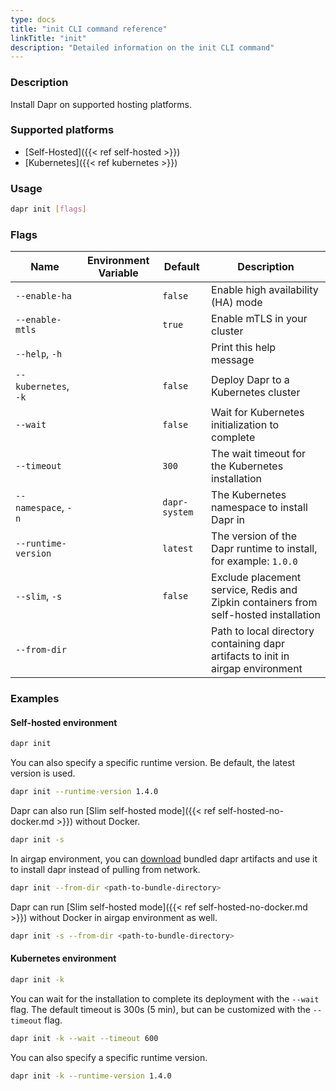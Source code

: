 ```yaml
---
type: docs
title: "init CLI command reference"
linkTitle: "init"
description: "Detailed information on the init CLI command"
---
```


### Description

Install Dapr on supported hosting platforms.

### Supported platforms

- [Self-Hosted]({{< ref self-hosted >}})
- [Kubernetes]({{< ref kubernetes >}})

### Usage

```bash
dapr init [flags]
```

### Flags

| Name                 | Environment Variable | Default       | Description                                                                          |
| -------------------- | -------------------- | ------------- | ------------------------------------------------------------------------------------ |
| `--enable-ha`        |                      | `false`       | Enable high availability (HA) mode                                                   |
| `--enable-mtls`      |                      | `true`        | Enable mTLS in your cluster                                                          |
| `--help`, `-h`       |                      |               | Print this help message                                                              |
| `--kubernetes`, `-k` |                      | `false`       | Deploy Dapr to a Kubernetes cluster                                                  |
| `--wait`             |                      | `false`       | Wait for Kubernetes initialization to complete                                       |
| `--timeout`          |                      | `300`         | The wait timeout for the Kubernetes installation                                     |
| `--namespace`, `-n`  |                      | `dapr-system` | The Kubernetes namespace to install Dapr in                                          |
| `--runtime-version`  |                      | `latest`      | The version of the Dapr runtime to install, for example: `1.0.0`                     |
| `--slim`, `-s`       |                      | `false`       | Exclude placement service, Redis and Zipkin containers from self-hosted installation |
| `--from-dir`         |                      |               | Path to local directory containing dapr artifacts to init in airgap environment      |

### Examples

#### Self-hosted environment

```bash
dapr init
```

You can also specify a specific runtime version. Be default, the latest version is used.

```bash
dapr init --runtime-version 1.4.0
```

Dapr can also run [Slim self-hosted mode]({{< ref self-hosted-no-docker.md >}}) without Docker.

```bash
dapr init -s
```

In airgap environment, you can [download](https://github.com/dapr/installer-bundle/releases) bundled dapr artifacts and use it to install dapr instead of pulling from network.
```bash
dapr init --from-dir <path-to-bundle-directory>
```

Dapr can run [Slim self-hosted mode]({{< ref self-hosted-no-docker.md >}}) without Docker in airgap environment as well.
```bash
dapr init -s --from-dir <path-to-bundle-directory>
```

#### Kubernetes environment

```bash
dapr init -k
```

You can wait for the installation to complete its deployment with the `--wait` flag.
The default timeout is 300s (5 min), but can be customized with the `--timeout` flag.

```bash
dapr init -k --wait --timeout 600
```

You can also specify a specific runtime version.

```bash
dapr init -k --runtime-version 1.4.0
```
